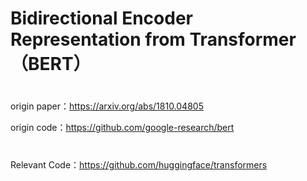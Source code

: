 # Bidirectional Encoder Representation from Transformer（BERT）

#

origin paper：https://arxiv.org/abs/1810.04805

origin code：https://github.com/google-research/bert

#

Relevant Code：https://github.com/huggingface/transformers
